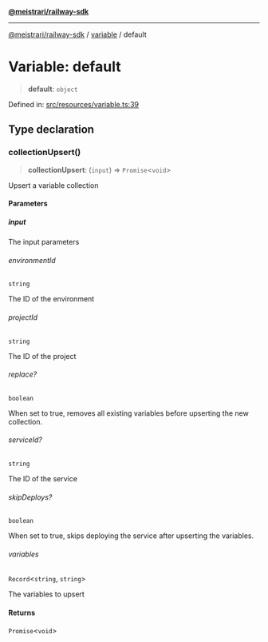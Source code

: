 [**@meistrari/railway-sdk**](../../README.md)

***

[@meistrari/railway-sdk](../../README.md) / [variable](../README.md) / default

# Variable: default

> **default**: `object`

Defined in: [src/resources/variable.ts:39](https://github.com/meistrari/railway-sdk/blob/3e8b838d15db81260f7bb15024aab7e38c8a7088/src/resources/variable.ts#L39)

## Type declaration

### collectionUpsert()

> **collectionUpsert**: (`input`) => `Promise`\<`void`\>

Upsert a variable collection

#### Parameters

##### input

The input parameters

###### environmentId

`string`

The ID of the environment

###### projectId

`string`

The ID of the project

###### replace?

`boolean`

When set to true, removes all existing variables before upserting the new collection.

###### serviceId?

`string`

The ID of the service

###### skipDeploys?

`boolean`

When set to true, skips deploying the service after upserting the variables.

###### variables

`Record`\<`string`, `string`\>

The variables to upsert

#### Returns

`Promise`\<`void`\>
